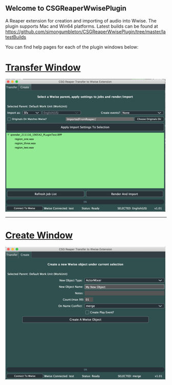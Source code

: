 ## Welcome to CSGReaperWwisePlugin
A Reaper extension for creation and importing of audio into Wwise.
The plugin supports Mac and Win64 platforms. Latest builds can be found at <https://github.com/simongumbleton/CSGReaperWwisePlugin/tree/master/latestBuilds>

You can find help pages for each of the plugin windows below:

# [Transfer Window](docs/pages/transferhelp.md)
<img src="docs/images/PluginWindowMain.png" width="500">

****

# [Create Window](docs/pages/createhelp.md)
<img src="docs/images/PluginWindowCreate.png" width="500">
